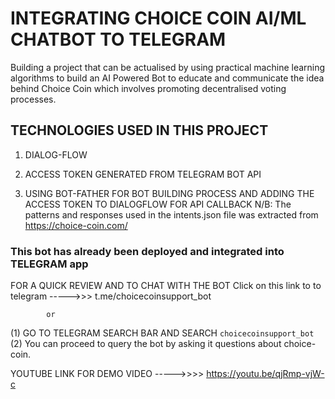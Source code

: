 # INTEGRATING CHOICE COIN AI/ML CHATBOT TO TELEGRAM

Building a project that can be actualised by using practical machine learning algorithms to build an AI Powered Bot to educate and communicate the idea behind Choice Coin which involves promoting decentralised voting processes.

## TECHNOLOGIES USED IN THIS PROJECT
1. DIALOG-FLOW 

2. ACCESS TOKEN GENERATED FROM TELEGRAM BOT API
      

3. USING BOT-FATHER FOR BOT BUILDING PROCESS AND ADDING THE ACCESS TOKEN TO DIALOGFLOW FOR API CALLBACK
N/B: The patterns and responses used in the intents.json file was extracted from https://choice-coin.com/


### This bot has already been deployed and integrated into TELEGRAM app

FOR A QUICK REVIEW AND TO CHAT WITH THE BOT
Click on this link to to telegram ----->>> t.me/choicecoinsupport_bot

            or 

(1) GO TO TELEGRAM SEARCH BAR AND SEARCH `choicecoinsupport_bot` 
(2) You can proceed to query the bot by asking it questions about choice-coin. 

YOUTUBE LINK FOR DEMO VIDEO ----->>>> https://youtu.be/qjRmp-vjW-c


